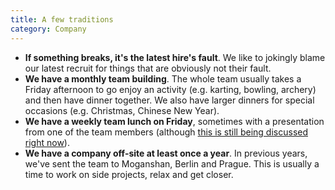 ```yaml
---
title: A few traditions
category: Company
---
```


- **If something breaks, it's the latest hire's fault**. We like to jokingly blame our latest recruit for things that are obviously not their fault.
- **We have a monthly team building**. The whole team usually takes a Friday afternoon to go enjoy an activity (e.g. karting, bowling, archery) and then have dinner together. We also have larger dinners for special occasions (e.g. Christmas, Chinese New Year).
- **We have a weekly team lunch on Friday**, sometimes with a presentation from one of the team members (although [this is still being discussed right now](https://github.com/Wiredcraft/wiredcraft.github.io/issues/2244#issuecomment-187641759)).
- **We have a company off-site at least once a year**. In previous years, we've sent the team to Moganshan, Berlin and Prague. This is usually a time to work on side projects, relax and get closer.
